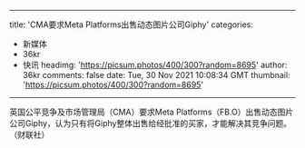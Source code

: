 
---
title: 'CMA要求Meta Platforms出售动态图片公司Giphy'
categories: 
 - 新媒体
 - 36kr
 - 快讯
headimg: 'https://picsum.photos/400/300?random=8695'
author: 36kr
comments: false
date: Tue, 30 Nov 2021 10:08:34 GMT
thumbnail: 'https://picsum.photos/400/300?random=8695'
---

<div>   
英国公平竞争及市场管理局（CMA）要求Meta Platforms（FB.O）出售动态图片公司Giphy，认为只有将Giphy整体出售给经批准的买家，才能解决其竞争问题。（财联社）  
</div>
            